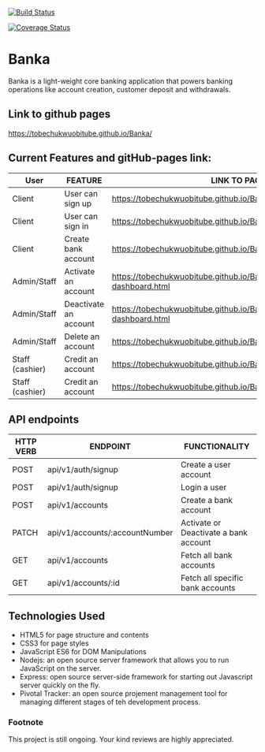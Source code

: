 [![Build Status](https://travis-ci.org/tobechukwuobitube/Banka.svg?branch=develop)](https://travis-ci.org/tobechukwuobitube/Banka)

[![Coverage Status](https://coveralls.io/repos/github/tobechukwuobitube/Banka/badge.svg)](https://coveralls.io/github/tobechukwuobitube/Banka)

# Banka
Banka is a light-weight core banking application that powers banking operations like account creation, customer deposit and withdrawals.


## Link to github pages
https://tobechukwuobitube.github.io/Banka/


## Current Features and gitHub-pages link:

| User            | FEATURE                | LINK TO PAGES/VIEWS                                                             |
| ---------       | -----------------------| --------------------------------------------------------------------------------|
| Client          | User can sign up       | https://tobechukwuobitube.github.io/Banka/UI/assets/pages/signup.html           |
| Client          | User can sign in       | https://tobechukwuobitube.github.io/Banka/UI/assets/pages/login.html            |
| Client          | Create bank account    | https://tobechukwuobitube.github.io/Banka/UI/assets/pages/client.html           |
| Admin/Staff     | Activate an account    | https://tobechukwuobitube.github.io/Banka/UI/assets/pages/admin-dashboard.html  |
| Admin/Staff     | Deactivate an account  | https://tobechukwuobitube.github.io/Banka/UI/assets/pages/admin-dashboard.html  |
| Admin/Staff     | Delete an account      | https://tobechukwuobitube.github.io/Banka/UI/assets/pages/accounts.html         |
| Staff (cashier) | Credit an account      | https://tobechukwuobitube.github.io/Banka/UI/assets/pages/transaction.html      |
| Staff (cashier) | Credit an account      | https://tobechukwuobitube.github.io/Banka/UI/assets/pages/transaction.html      |


## API endpoints

| HTTP VERB | ENDPOINT                                | FUNCTIONALITY                           |
| --------- | ------------------------------          | ----------------------------------------|
| POST      | api/v1/auth/signup                      | Create a user account                   |
| POST      | api/v1/auth/signup                      | Login a user                            |
| POST      | api/v1/accounts                         | Create a bank account                   |
| PATCH     | api/v1/accounts/:accountNumber          | Activate or Deactivate a bank account   |
| GET       | api/v1/accounts                         | Fetch all bank accounts                 |
| GET       | api/v1/accounts/:id                     | Fetch all specific bank accounts        |

## Technologies Used
* HTML5 for page structure and contents
* CSS3 for page styles
* JavaScript ES6 for DOM Manipulations
* Nodejs: an open source server framework that allows you to run JavaScript on the server.
* Express: open source server-side framework for starting out Javascript server quickly on the fly.
* Pivotal Tracker: an open source projement management tool for managing different stages of teh development process.


### Footnote
This project is still ongoing.
Your kind reviews are highly appreciated.
